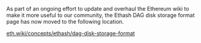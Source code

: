 As part of an ongoing effort to update and overhaul the Ethereum wiki to make it more useful to our community, the Ethash DAG disk storage format page has now moved to the following location.

[eth.wiki/concepts/ethash/dag-disk-storage-format](https://eth.wiki/concepts/ethash/dag-disk-storage-format)